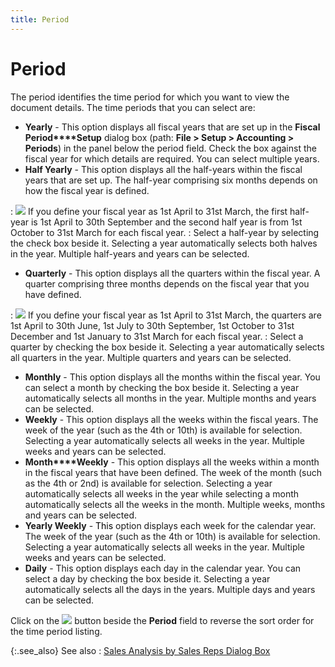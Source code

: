```yaml
---
title: Period
---
```


# Period


The period identifies the time period for which you want to view the  document details. The time periods that you can select are:

- **Yearly** - This option displays all fiscal years that are set up in the  **Fiscal** **Period****Setup** dialog box (path: **File &gt; Setup &gt; Accounting &gt; Periods**)  in the panel below the period field. Check the box against the fiscal  year for which details are required. You can select multiple years.
- **Half 
 Yearly** - This option displays all the half-years within the fiscal  years that are set up. The half-year comprising six months depends on  how the fiscal year is defined.

: ![]({{site.sp_baseurl}}/img/example.gif) If  you define your fiscal year as 1st April to 31st March, the first half-year  is 1st April to 30th September and the second half year is from 1st October  to 31st March for each fiscal year.
: Select a half-year by selecting the check  box beside it. Selecting a year automatically selects both halves in the  year. Multiple half-years and years can be selected.

- **Quarterly**  - This option displays all the quarters within the fiscal year. A quarter  comprising three months depends on the fiscal year that you have defined.

: ![]({{site.sp_baseurl}}/img/example.gif) If  you define your fiscal year as 1st April to 31st March, the quarters are  1st April to 30th June, 1st July to 30th September, 1st October to 31st  December and 1st January to 31st March for each fiscal year.
: Select a quarter by checking the box  beside it. Selecting a year automatically selects all quarters in the  year. Multiple quarters and years can be selected.

- **Monthly**  - This option displays all the months within the fiscal year. You can  select a month by checking the box beside it. Selecting a year automatically  selects all months in the year. Multiple months and years can be selected.
- **Weekly**  - This option displays all the weeks within the fiscal years. The week  of the year (such as the 4th or 10th) is available for selection. Selecting  a year automatically selects all weeks in the year. Multiple weeks and  years can be selected.
- **Month****Weekly** - This option displays  all the weeks within a month in the fiscal years that have been defined.  The week of the month (such as the 4th or 2nd) is available for selection.  Selecting a year automatically selects all weeks in the year while selecting  a month automatically selects all the weeks in the month. Multiple weeks,  months and years can be selected.
- **Yearly 
 Weekly** -<font style="color: #ff0000;" color="#FF0000"> <span style="color: #000000;">This</span></font>  option displays each week for the calendar year. The week of the year  (such as the 4th or 10th) is available for selection. Selecting a year  automatically selects all weeks in the year. Multiple weeks and years  can be selected.
- **Daily** - This option displays each day in  the calendar year. You can select a day by checking the box beside it.  Selecting a year automatically selects all the days in the years. Multiple  days and years can be selected.



Click on the ![]({{site.sp_baseurl}}/img/sales_up_arrow.gif) button beside the **Period**  field to reverse the sort order for the time period listing.


{:.see_also}
See also
: [Sales  Analysis by Sales Reps Dialog Box]({{site.sp_baseurl}}/sales-docs/sales-analysis/sales-analysis-by-sales-rep/the_sales_analysis_by_sales_reps_dialog_box.html)
